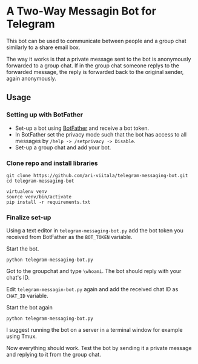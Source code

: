 # A Two-Way Messagin Bot for Telegram

This bot can be used to communicate between people and a group chat similarly to a share email box. 

The way it works is that a private message sent to the bot is anonymously forwarded to a group chat. If in the group chat someone replys to the forwarded message, the reply is forwarded back to the original sender, again anonymously.

## Usage

### Setting up with BotFather

* Set-up a bot using [BotFather](t.me/botfather) and receive a bot token.
* In BotFather set the privacy mode such that the bot has access to all messages by `/help -> /setprivacy -> Disable`.
* Set-up a group chat and add your bot.

### Clone repo and install libraries

```
git clone https://github.com/ari-viitala/telegram-messaging-bot.git
cd telegram-messaging-bot

virtualenv venv
source venv/bin/activate
pip install -r requirements.txt
```

### Finalize set-up

Using a text editor in `telegram-messaging-bot.py` add the bot token you received from BotFather as the `BOT_TOKEN` variable.

Start the bot.
```
python telegram-messaging-bot.py
```

Got to the groupchat and type `\whoami`. The bot should reply with your chat's ID.

Edit `telegram-messagin-bot.py` again and add the received chat ID as `CHAT_ID` variable.

Start the bot again
```
python telegram-messaging-bot.py
```

I suggest running the bot on a server in a terminal window for example using Tmux.

Now everything should work. Test the bot by sending it a private message and replying to it from the group chat.
